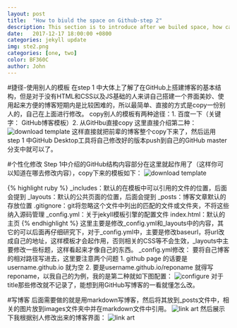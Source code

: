 ```yaml
---
layout: post
title:  "How to biuld the space on Github-step 2"
description: This section is to introduce after we builed space, how can we use the template then edit it to make the space looks more prety and personalized.
date:   2017-12-17 18:00:00 +0800
categories: jekyll update
img: ste2.png
categories: [one, two]
color: BF360C
author: John
---
```

#捷径-使用别人的模板
在step 1 中大体上了解了在GitHub上搭建博客的基本结构，但是对于没有HTML和CSS以及JS基础的人来讲自己搭建一个界面美妙、使用起来方便的博客短期内是比较困难的，所以最简单、直接的方式是copy一份别人的，自己在上面进行修改。
copy别人的模板有两种途径：1. 百度一下（关键字： GitHub博客模板）2. 从GitHbu直接copy 这里直接介绍第二种：
![download template]({{site.baseurl}}/images/dt1.png)
这样直接就把前辈的博客整个copy下来了，然后运用 step 1 中GitHub Desktop工具将自己修改好的版本push到自己的GitHub master分支中就可以了。

#个性化修改
Step 1中介绍的GitHub结构内容部分在这里就起作用了（这样你可以知道在哪去修改内容），copy下来的模板如下：
![download template]({{site.baseurl}}/images/edit.png)

{% highlight ruby %}
_includes：默认的在模板中可以引用的文件的位置，后面会提到
_layouts：默认的公共页面的位置，后面会提到
_posts：博客文章默认的存放位置
.gitignore：git将忽略这个文件中列出的匹配的文件或文件夹，不将这些纳入源码管理
_config.yml：关于jekyll模板引擎的配置文件
index.html：默认的主页
{% endhighlight %}
这里主要是修改_config.yml和_layouts中的内容，其它的可以后面再仔细研究下，对于_config.yml中，主要是修改baseurl，将url改成自己的地址，这样模板才会起作用，否则相关的CSS等不会生效，_layouts中主要修改一些标题，这样看起来才像自己的东西。
_config.yml修改：
要将自己博客的相对路径写进去，这里要注意两个问题 1. github page 的话要是username.github.io 就为空 2. 要是username.github.io/reponame 就得写reponame，以我自己的为例，我的是第二种就如下图配置：
![configure]({{site.baseurl}}/images/conf1.png)
对于title那些修改就不记录了，能想到用GitHub写博客的一看就懂怎么改。

#写博客
后面需要做的就是用markdown写博客，然后将其放到_posts文件中，相关的图片放到images文件夹中并在markdown文件中引用。
![link art]({{site.baseurl}}/images/mdlink.png)
然后展示下我根据别人修改出来的博客界面：
![link art]({{site.baseurl}}/images/mygithub.png)

[jekyll-docs]: http://jekyllrb.com/docs/home
[jekyll-gh]:   https://github.com/jekyll/jekyll
[jekyll-talk]: https://talk.jekyllrb.com/
